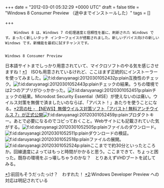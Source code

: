 
+++
date = "2012-03-01 05:32:29 +0000 UTC"
draft = false
title = "Windows 8 Consumer Preview （途中までインストールした）"
tags = []

+++
>
        Windows 8 は、Windows 7 の処理速度と信頼性を基に、刷新された Windows です。まったく新しいタッチ インターフェイスが搭載されました。新しいデバイス向けの新しい Windows です。新機能を最初に試すチャンスです。

        
	Windows 8 Consumer Preview

    
日本語サイトまでしっかり用意されていて、マイクロソフトのやる気を感じさせますね！<a href="#f1" name="fn1" title="前回もそうだったっけ？　わすれた！">*1</a>　ISOも用意されているけれど、ここはまず正統的にインストーラーを使ってみました。<img src="http://cdn-ak.f.st-hatena.com/images/fotolife/d/daruyanagi/20120301/20120301052432.png" alt="f:id:daruyanagi:20120301052432p:plain" title="f:id:daruyanagi:20120301052432p:plain" class="hatena-fotolife"/>互換性のチェック。<img src="http://cdn-ak.f.st-hatena.com/images/fotolife/d/daruyanagi/20120301/20120301052443.png" alt="f:id:daruyanagi:20120301052443p:plain" title="f:id:daruyanagi:20120301052443p:plain" class="hatena-fotolife"/>チェックの結果。うちの環境では2つのアプリがひっかかった。<img src="http://cdn-ak.f.st-hatena.com/images/fotolife/d/daruyanagi/20120301/20120301052451.png" alt="f:id:daruyanagi:20120301052451p:plain" title="f:id:daruyanagi:20120301052451p:plain" class="hatena-fotolife"/>チェックの結果。Microdost Security Essential（MSE）が使えないのは痛い。ウイルス対策を無償で済ましたいのならば、「アバスト！」あたりを使うことになる。<a href="#f2" name="fn2" title="Windows Developer Preview への対応は明記されている">*2</a><a href="http://www.forest.impress.co.jp/docs/news/20120224_514402.html">窓の杜 - 【NEWS】無償ウイルス対策ソフト「アバスト! 無料アンチウイルス 7」が正式公開</a><img src="http://cdn-ak.f.st-hatena.com/images/fotolife/d/daruyanagi/20120301/20120301052459.png" alt="f:id:daruyanagi:20120301052459p:plain" title="f:id:daruyanagi:20120301052459p:plain" class="hatena-fotolife"/>プロダクトキー。あとで必要になるのでコピっておくこと。Webサイトにも記載されていた気がする。<img src="http://cdn-ak.f.st-hatena.com/images/fotolife/d/daruyanagi/20120301/20120301052505.png" alt="f:id:daruyanagi:20120301052505p:plain" title="f:id:daruyanagi:20120301052505p:plain" class="hatena-fotolife"/>ファイルのダウンロード。<img src="http://cdn-ak.f.st-hatena.com/images/fotolife/d/daruyanagi/20120301/20120301052511.png" alt="f:id:daruyanagi:20120301052511p:plain" title="f:id:daruyanagi:20120301052511p:plain" class="hatena-fotolife"/>ダウンロードの検証。<img src="http://cdn-ak.f.st-hatena.com/images/fotolife/d/daruyanagi/20120301/20120301052518.png" alt="f:id:daruyanagi:20120301052518p:plain" title="f:id:daruyanagi:20120301052518p:plain" class="hatena-fotolife"/>ファイルの展開。<img src="http://cdn-ak.f.st-hatena.com/images/fotolife/d/daruyanagi/20120301/20120301052524.png" alt="f:id:daruyanagi:20120301052524p:plain" title="f:id:daruyanagi:20120301052524p:plain" class="hatena-fotolife"/>ここまでで約30分といったところか。回線速度によってはもっと時間がかかると思う。ここまできて、ちょっと困った。既存の環境をぶっ壊しちゃうのかな？　とりあえずVHDブートを試してみる。
<div class="footnote">
<a href="#fn1" name="f1" class="footnote-number">*1</a><span class="footnote-delimiter">:</span><span class="footnote-text">前回もそうだったっけ？　わすれた！</span>
<a href="#fn2" name="f2" class="footnote-number">*2</a><span class="footnote-delimiter">:</span><span class="footnote-text">Windows Developer Preview への対応は明記されている</span>
</div>

